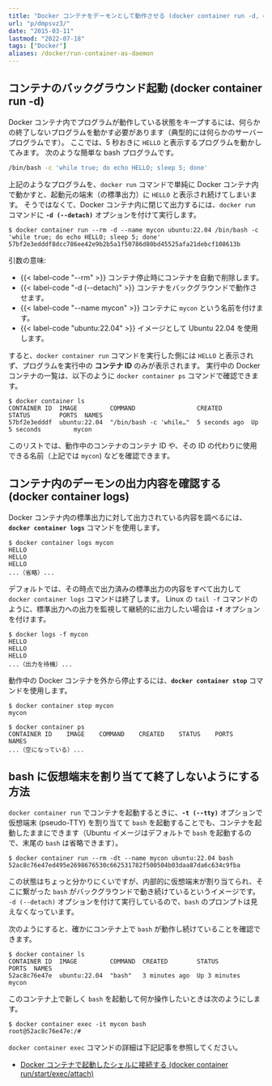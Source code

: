 ```yaml
---
title: "Docker コンテナをデーモンとして動作させる (docker container run -d, docker container logs)"
url: "p/dmpsvz3/"
date: "2015-03-11"
lastmod: "2022-07-18"
tags: ["Docker"]
aliases: /docker/run-container-as-daemon
---
```


コンテナのバックグラウンド起動 (docker container run -d)
----

Docker コンテナ内でプログラムが動作している状態をキープするには、何らかの終了しないプログラムを動かす必要があります（典型的には何らかのサーバープログラムです）。
ここでは、5 秒おきに `HELLO` と表示するプログラムを動かしてみます。
次のような簡単な bash プログラムです。

```bash
/bin/bash -c 'while true; do echo HELLO; sleep 5; done'
```

上記のようなプログラムを、`docker run` コマンドで単純に Docker コンテナ内で動かすと、起動元の端末（の標準出力）に `HELLO` と表示され続けてしまいます。
そうではなくて、Docker コンテナ内に閉じて出力するには、`docker run` コマンドに __`-d (--detach)`__ オプションを付けて実行します。

```console
$ docker container run --rm -d --name mycon ubuntu:22.04 /bin/bash -c 'while true; do echo HELLO; sleep 5; done'
57bf2e3edddf8dcc786ee42e9b2b5a1f50786d80bd45525afa21debcf108613b
```

引数の意味:

- {{< label-code "--rm" >}} コンテナ停止時にコンテナを自動で削除します。
- {{< label-code "-d (--detach)" >}} コンテナをバックグラウンドで動作させます。
- {{< label-code "--name mycon" >}} コンテナに `mycon` という名前を付けます。
- {{< label-code "ubuntu:22.04" >}} イメージとして Ubuntu 22.04 を使用します。

すると、`docker container run` コマンドを実行した側には `HELLO` と表示されず、プログラムを実行中の __コンテナ ID__ のみが表示されます。
実行中の Docker コンテナの一覧は、以下のように `docker container ps` コマンドで確認できます。

```console
$ docker container ls
CONTAINER ID  IMAGE         COMMAND                 CREATED        STATUS        PORTS  NAMES
57bf2e3edddf  ubuntu:22.04  "/bin/bash -c 'while…"  5 seconds ago  Up 5 seconds         mycon
```

このリストでは、動作中のコンテナのコンテナ ID や、その ID の代わりに使用できる名前（上記では `mycon`) などを確認できます。


コンテナ内のデーモンの出力内容を確認する (docker container logs)
----

Docker コンテナ内の標準出力に対して出力されている内容を調べるには、__`docker container logs`__ コマンドを使用します。

```console
$ docker container logs mycon
HELLO
HELLO
HELLO
...（省略）...
```

デフォルトでは、その時点で出力済みの標準出力の内容をすべて出力して `docker container logs` コマンドは終了します。
Linux の `tail -f` コマンドのように、標準出力への出力を監視して継続的に出力したい場合は __`-f`__ オプションを付けます。

```console
$ docker logs -f mycon
HELLO
HELLO
HELLO
...（出力を待機）...
```

動作中の Docker コンテナを外から停止するには、__`docker container stop`__ コマンドを使用します。

```console
$ docker container stop mycon
mycon

$ docker container ps
CONTAINER ID    IMAGE    COMMAND    CREATED    STATUS    PORTS    NAMES
...（空になっている）...
```


bash に仮想端末を割り当てて終了しないようにする方法
----

`docker container run` でコンテナを起動するときに、__`-t (--tty)`__ オプションで仮想端末 (pseudo-TTY) を割り当てて `bash` を起動することでも、コンテナを起動したままにできます（Ubuntu イメージはデフォルトで `bash` を起動するので、末尾の `bash` は省略できます）。

```console
$ docker container run --rm -dt --name mycon ubuntu:22.04 bash
52ac8c76e47ed495e2698676530c662531782f500504b03daa87da6c634c9fba
```

この状態はちょっと分かりにくいですが、内部的に仮想端末が割り当てられ、そこに繋がった `bash` がバックグラウンドで動き続けているというイメージです。
`-d (--detach)` オプションを付けて実行しているので、`bash` のプロンプトは見えなくなっています。

次のようにすると、確かにコンテナ上で `bash` が動作し続けていることを確認できます。

```console
$ docker container ls
CONTAINER ID  IMAGE         COMMAND  CREATED        STATUS        PORTS  NAMES
52ac8c76e47e  ubuntu:22.04  "bash"   3 minutes ago  Up 3 minutes         mycon
```

このコンテナ上で新しく `bash` を起動して何か操作したいときは次のようにします。

```console
$ docker container exec -it mycon bash
root@52ac8c76e47e:/#
```

`docker container exec` コマンドの詳細は下記記事を参照してください。

- [Docker コンテナで起動したシェルに接続する (docker container run/start/exec/attach)](/p/y8cfimp/)

